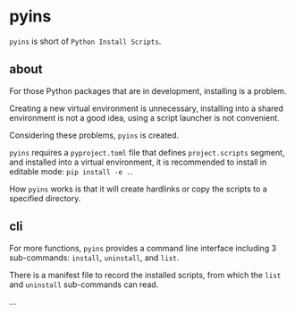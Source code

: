 # pyins

`pyins` is short of `Python Install Scripts`.

## about

For those Python packages that are in development, installing is a problem.

Creating a new virtual environment is unnecessary, installing into
a shared environment is not a good idea, using a script launcher is
not convenient.

Considering these problems, `pyins` is created.

`pyins` requires a `pyproject.toml` file that defines `project.scripts`
segment, and installed into a virtual environment, it is recommended
to install in editable mode: `pip install -e .`.

How `pyins` works is that it will create hardlinks or copy the scripts to a specified directory.

## cli

For more functions, `pyins` provides a command line interface including
3 sub-commands: `install`, `uninstall`, and `list`.

There is a manifest file to record the installed scripts, from which
the `list` and `uninstall` sub-commands can read.

...
